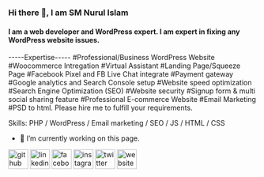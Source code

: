 ### Hi there 👋, I am SM Nurul Islam
#### I am a web developer and WordPress expert. I am expert in fixing any WordPress website issues.


-----Expertise-----
#Professional/Business WordPress Website
#Woocommerce Intregation #Virtual Assistant 
#Landing Page/Squeeze Page #Facebook Pixel and FB Live Chat integrate 
#Payment gateway 
#Google analytics and Search Console setup 
#Website speed optimization #Search Engine Optimization (SEO) 
#Website security 
#Signup form & multi social sharing feature #Professional E-commerce Website #Email Marketing
#PSD to html. 
Please hire me to fulfill your requirements.

Skills: PHP / WordPress / Email marketing / SEO  / JS / HTML / CSS

- 🔭 I’m currently working on this page. 


[<img src='https://cdn.jsdelivr.net/npm/simple-icons@3.0.1/icons/github.svg' alt='github' height='40'>](https://github.com/smnurul)  [<img src='https://cdn.jsdelivr.net/npm/simple-icons@3.0.1/icons/linkedin.svg' alt='linkedin' height='40'>](https://www.linkedin.com/in/smnurulislam/)  [<img src='https://cdn.jsdelivr.net/npm/simple-icons@3.0.1/icons/facebook.svg' alt='facebook' height='40'>](https://www.facebook.com/nuruldohar)  [<img src='https://cdn.jsdelivr.net/npm/simple-icons@3.0.1/icons/instagram.svg' alt='instagram' height='40'>](https://www.instagram.com/sm_nurulislam/)  [<img src='https://cdn.jsdelivr.net/npm/simple-icons@3.0.1/icons/twitter.svg' alt='twitter' height='40'>](https://twitter.com/SmNurulIslam11)  [<img src='https://cdn.jsdelivr.net/npm/simple-icons@3.0.1/icons/icloud.svg' alt='website' height='40'>](smnurulislam.com)  

